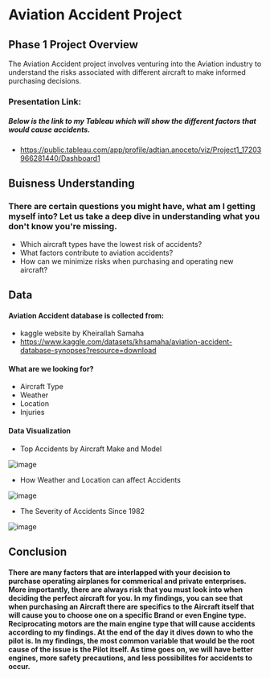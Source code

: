 # Aviation Accident Project
## Phase 1 Project Overview
 The Aviation Accident project involves venturing into the Aviation industry to understand the risks associated with different aircraft to make informed purchasing decisions. 

### Presentation Link:
##### Below is the link to my Tableau which will show the different factors that would cause accidents.
   *  https://public.tableau.com/app/profile/adtian.anoceto/viz/Project1_17203966281440/Dashboard1

## Buisness Understanding
### There are certain questions you might have, what am I getting myself into? Let us take a deep dive in understanding what you don't know you're missing.
 * Which aircraft types have the lowest risk of accidents?
 * What factors contribute to aviation accidents?
 * How can we minimize risks when purchasing and operating new aircraft?

## Data

#### Aviation Accident database is collected from:
  * kaggle website by Kheirallah Samaha
  * https://www.kaggle.com/datasets/khsamaha/aviation-accident-database-synopses?resource=download

#### What are we looking for?
  * Aircraft Type
  * Weather
  * Location
  * Injuries

#### Data Visualization
  * Top Accidents by Aircraft Make and Model

    
![image](https://github.com/2xAdrian/Aviation-Accident-Project/assets/137590846/94db0191-4e8f-433e-ade4-fbf55bc10487)


  * How Weather and Location can affect Accidents


![image](https://github.com/2xAdrian/Aviation-Accident-Project/assets/137590846/2ec761a4-5949-492f-a94a-cdcfed41862a)



  * The Severity of Accidents Since 1982


![image](https://github.com/2xAdrian/Aviation-Accident-Project/assets/137590846/abf4c684-e18c-4dda-bb23-8d4948a14f60)



## Conclusion
#### There are many factors that are interlapped with your decision to purchase operating airplanes for commerical and private enterprises. More importantly, there are always risk that you must look into when deciding the perfect aircraft for you. In my findings, you can see that when purchasing an Aircraft there are specifics to the Aircraft itself that will cause you to choose one on a specific Brand or even Engine type. Reciprocating motors are the main engine type that will cause accidents according to my findings. At the end of the day it dives down to who the pilot is. In my findings, the most common variable that would be the root cause of the issue is the Pilot itself. As time goes on, we will have better engines, more safety precautions, and less possibilites for accidents to occur. 
